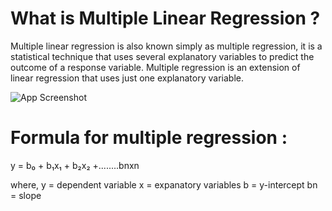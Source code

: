 
# What is Multiple Linear Regression ?

Multiple linear regression is also known simply as multiple regression, it is a statistical technique that uses several explanatory variables to predict the outcome of a response variable. 
Multiple regression is an extension of linear regression that uses just one explanatory variable.




![App Screenshot](https://miro.medium.com/v2/resize:fit:1200/1*d76fdzlaRBvmWfRy2mxqhA.png)


# Formula for multiple regression : 

y = b₀ + b₁x₁ + b₂x₂ +........bnxn

where,  y = dependent variable 
        x = expanatory variables
        b = y-intercept
        bn = slope 